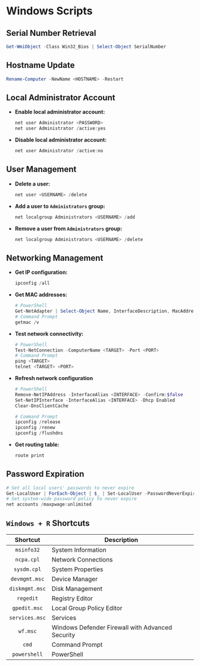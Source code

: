 # Windows Scripts

## Serial Number Retrieval

```powershell
Get-WmiObject -Class Win32_Bios | Select-Object SerialNumber
```

## Hostname Update

```powershell
Rename-Computer -NewName <HOSTNAME> -Restart
```

## Local Administrator Account

-   **Enable local administrator account:**

    ```powershell
    net user Administrator <PASSWORD>
    net user Administrator /active:yes
    ```

-   **Disable local administrator account:**

    ```powershell
    net user Administrator /active:no
    ``` 

## User Management

-   **Delete a user:**

    ```powershell
    net user <USERNAME> /delete
    ```

-   **Add a user to `Administrators` group:**

    ```powershell
    net localgroup Administrators <USERNAME> /add
    ```

-   **Remove a user from `Administrators` group:**

    ```powershell
    net localgroup Administrators <USERNAME> /delete
    ```

## Networking Management

-   **Get IP configuration:**

    ```powershell
    ipconfig /all
    ```

-   **Get MAC addresses:**

    ```powershell
    # PowerShell
    Get-NetAdapter | Select-Object Name, InterfaceDescription, MacAddress
    # Command Prompt
    getmac /v
    ```

-   **Test network connectivity:**

    ```powershell
    # PowerShell
    Test-NetConnection -ComputerName <TARGET> -Port <PORT>
    # Command Prompt
    ping <TARGET>
    telnet <TARGET> <PORT>
    ```

-   **Refresh network configuration**

    ```powershell
    # PowerShell
    Remove-NetIPAddress -InterfaceAlias <INTERFACE> -Confirm:$false
    Set-NetIPInterface -InterfaceAlias <INTERFACE> -Dhcp Enabled
    Clear-DnsClientCache
    
    # Command Prompt
    ipconfig /release
    ipconfig /renew
    ipconfig /flushdns
    ```

-   **Get routing table:**

    ```powershell
    route print
    ```

## Password Expiration

```powershell
# Set all local users' passwords to never expire
Get-LocalUser | ForEach-Object { $_ | Set-LocalUser -PasswordNeverExpires $true }
# Set system-wide password policy to never expire
net accounts /maxpwage:unlimited
```

## `Windows + R` Shortcuts

Shortcut        |Description
:--------------:|------------------------------------------------
`msinfo32`      |System Information
`ncpa.cpl`      |Network Connections
`sysdm.cpl`     |System Properties
`devmgmt.msc`   |Device Manager
`diskmgmt.msc`  |Disk Management
`regedit`       |Registry Editor
`gpedit.msc`    |Local Group Policy Editor
`services.msc`  |Services
`wf.msc`        |Windows Defender Firewall with Advanced Security
`cmd`           |Command Prompt
`powershell`    |PowerShell